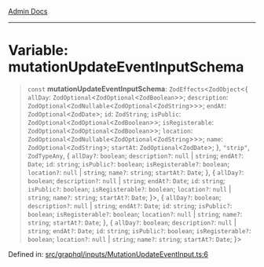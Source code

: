 [Admin Docs](/)

***

# Variable: mutationUpdateEventInputSchema

> `const` **mutationUpdateEventInputSchema**: `ZodEffects`\<`ZodObject`\<\{ `allDay`: `ZodOptional`\<`ZodOptional`\<`ZodBoolean`\>\>; `description`: `ZodOptional`\<`ZodNullable`\<`ZodOptional`\<`ZodString`\>\>\>; `endAt`: `ZodOptional`\<`ZodDate`\>; `id`: `ZodString`; `isPublic`: `ZodOptional`\<`ZodOptional`\<`ZodBoolean`\>\>; `isRegisterable`: `ZodOptional`\<`ZodOptional`\<`ZodBoolean`\>\>; `location`: `ZodOptional`\<`ZodNullable`\<`ZodOptional`\<`ZodString`\>\>\>; `name`: `ZodOptional`\<`ZodString`\>; `startAt`: `ZodOptional`\<`ZodDate`\>; \}, `"strip"`, `ZodTypeAny`, \{ `allDay?`: `boolean`; `description?`: `null` \| `string`; `endAt?`: `Date`; `id`: `string`; `isPublic?`: `boolean`; `isRegisterable?`: `boolean`; `location?`: `null` \| `string`; `name?`: `string`; `startAt?`: `Date`; \}, \{ `allDay?`: `boolean`; `description?`: `null` \| `string`; `endAt?`: `Date`; `id`: `string`; `isPublic?`: `boolean`; `isRegisterable?`: `boolean`; `location?`: `null` \| `string`; `name?`: `string`; `startAt?`: `Date`; \}\>, \{ `allDay?`: `boolean`; `description?`: `null` \| `string`; `endAt?`: `Date`; `id`: `string`; `isPublic?`: `boolean`; `isRegisterable?`: `boolean`; `location?`: `null` \| `string`; `name?`: `string`; `startAt?`: `Date`; \}, \{ `allDay?`: `boolean`; `description?`: `null` \| `string`; `endAt?`: `Date`; `id`: `string`; `isPublic?`: `boolean`; `isRegisterable?`: `boolean`; `location?`: `null` \| `string`; `name?`: `string`; `startAt?`: `Date`; \}\>

Defined in: [src/graphql/inputs/MutationUpdateEventInput.ts:6](https://github.com/Sourya07/talawa-api/blob/ead7a48e0174153214ee7311f8b242ee1c1a12ca/src/graphql/inputs/MutationUpdateEventInput.ts#L6)
